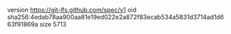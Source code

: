 version https://git-lfs.github.com/spec/v1
oid sha256:4edab78aa900aa81e19ed022e2a872f83ecab534a5831d3714ad1d663f91869a
size 5713

